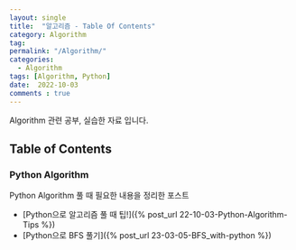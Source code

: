 ```yaml
---
layout: single
title:  "알고리즘 - Table Of Contents"
category: Algorithm
tag: 
permalink: "/Algorithm/"
categories:
  - Algorithm
tags: [Algorithm, Python]
date:  2022-10-03
comments : true
---
```


Algorithm 관련 공부, 실습한 자료 입니다.

## Table of Contents
### Python Algorithm
Python Algorithm 풀 때 필요한 내용을 정리한 포스트
* [Python으로 알고리즘 풀 때 팁!]({% post_url 22-10-03-Python-Algorithm-Tips %})
* [Python으로 BFS 풀기]({% post_url 23-03-05-BFS_with-python %})
